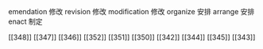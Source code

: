 




emendation 修改
revision 修改
modification 修改
organize 安排
arrange 安排
enact 制定

[[348]]
[[347]]
[[346]]
[[352]]
[[351]]
[[350]]
[[342]]
[[344]]
[[345]]
[[343]]